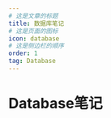 ```yaml
---
# 这是文章的标题
title: 数据库笔记
# 这是页面的图标
icon: database
# 这是侧边栏的顺序
order: 1
tag: Database
---
```

# Database笔记